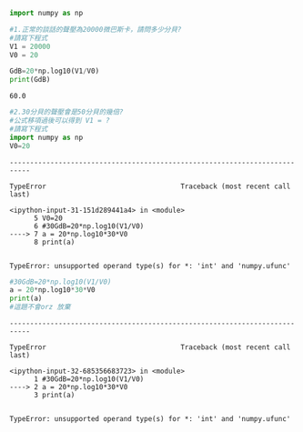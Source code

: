 ```python
import numpy as np
```


```python
#1.正常的談話的聲壓為20000微巴斯卡，請問多少分貝?
#請寫下程式
V1 = 20000
V0 = 20
```


```python
GdB=20*np.log10(V1/V0)
print(GdB)
```

    60.0
    


```python
#2.30分貝的聲壓會是50分貝的幾倍?
#公式移項過後可以得到 V1 = ?
#請寫下程式
import numpy as np
V0=20
```


    ---------------------------------------------------------------------------

    TypeError                                 Traceback (most recent call last)

    <ipython-input-31-151d289441a4> in <module>
          5 V0=20
          6 #30GdB=20*np.log10(V1/V0)
    ----> 7 a = 20*np.log10*30*V0
          8 print(a)
    

    TypeError: unsupported operand type(s) for *: 'int' and 'numpy.ufunc'



```python
#30GdB=20*np.log10(V1/V0)
a = 20*np.log10*30*V0
print(a)
#這題不會orz 放棄
```


    ---------------------------------------------------------------------------

    TypeError                                 Traceback (most recent call last)

    <ipython-input-32-685356683723> in <module>
          1 #30GdB=20*np.log10(V1/V0)
    ----> 2 a = 20*np.log10*30*V0
          3 print(a)
    

    TypeError: unsupported operand type(s) for *: 'int' and 'numpy.ufunc'



```python

```
